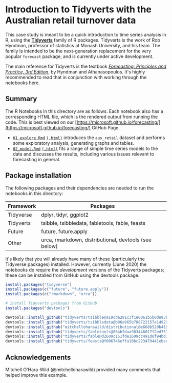 # Introduction to Tidyverts with the Australian retail turnover data

This case study is meant to be a quick introduction to time series analysis in R, using the [**Tidyverts**](https://tidyverts.org) family of R packages. Tidyverts is the work of Rob Hyndman, professor of statistics at Monash University, and his team. The family is intended to be the next-generation replacement for the very popular `forecast` package, and is currently under active development.

The main reference for Tidyverts is the textbook [_Forecasting: Principles and Practice, 3rd Edition_](https://otexts.com/fpp3/), by Hyndman and Athanasopoulos. It's highly recommended to read that in conjunction with working through the notebooks here.

## Summary

The R Notebooks in this directory are as follows. Each notebook also has a corresponding HTML file, which is the rendered output from running the code. This is best viewed on our [https://microsoft.github.io/forecasting/](https://microsoft.github.io/forecasting/) GitHub Page.

- [`01_explore.Rmd`](01_explore.Rmd) [`(.html)`](01_explore.nb.html) introduces the `aus_retail` dataset and performs some exploratory analysis, generating graphs and tables.
- [`02_model.Rmd`](02_model.Rmd) [`(.html)`](02_model.nb.html) fits a range of simple time series models to the data and discusses the results, including various issues relevant to forecasting in general.

## Package installation

The following packages and their dependencies are needed to run the notebooks in this directory:


| Framework | Packages |
| --------- | -------- |
| Tidyverse | dplyr, tidyr, ggplot2 |
| Tidyverts | tsibble, tsibbledata, fabletools, fable, feasts |
| Future    | future, future.apply |
| Other     | urca, rmarkdown, distributional, devtools (see below) |

It's likely that you will already have many of these (particularly the Tidyverse packages) installed. However, currently (June 2020) the notebooks do require the _development_ versions of the Tidyverts packages; these can be installed from GitHub using the devtools package.

```r
install.packages("tidyverse")
install.packages(c("future", "future.apply"))
install.packages(c("rmarkdown", "urca"))

# install Tidyverts packages from GitHub
install.packages("devtools")

devtools::install_github("tidyverts/tsibble@a19cda281c3f1e0061b5b0de93b059c52052ebda")
devtools::install_github("tidyverts/tsibbledata@b06a965b788722157a149296c47f821c99cc41f0")
devtools::install_github("mitchelloharawild/distributional@e668b520b415f417f71eacd7e1e940561eecffd6")
devtools::install_github("tidyverts/fabletools@864b2daa983446017f2ed757a3b8889b935cc2cb")
devtools::install_github("tidyverts/fable@d2600c151fde1609cc491d8f94bd136c71f87523")
devtools::install_github("tidyverts/feasts@f006746effa10bc223479441ebede136ca016b11")
```

## Acknowledgements

Mitchell O'Hara-Wild (@mitchelloharawild) provided many comments that helped improve this example.
